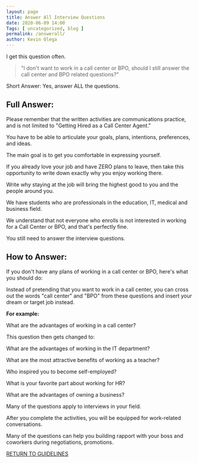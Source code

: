 ```yaml
--- 
layout: page 
title: Answer All Interview Questions
date: 2020-06-09 14:00
Tags: [ uncategorized, blog ]
permalink: /answerall/ 
author: Kevin Olega 
--- 
```

I get this question often.

> "I don't want to work in a call center or BPO, should I still answer the call center and BPO related questions?"

Short Answer: Yes, answer ALL the questions.

## Full Answer:

Please remember that the written activities are communications practice, and is not limited to "Getting Hired as a Call Center Agent."

You have to be able to articulate your goals, plans, intentions, preferences, and ideas.

The main goal is to get you comfortable in expressing yourself.

If you already love your job and have ZERO plans to leave, then take this opportunity to write down exactly why you enjoy working there.

Write why staying at the job will bring the highest good to you and the people around you.

We have students who are professionals in the education, IT, medical and business field.

We understand that not everyone who enrolls is not interested in working for a Call Center or BPO, and that's perfectly fine.

You still need to answer the interview questions.

## How to Answer:

If you don't have any plans of working in a call center or BPO, here's what you should do:

Instead of pretending that you want to work in a call center, you can cross out the words "call center" and "BPO" from these questions and insert your dream or target job instead.

**For example:**

What are the advantages of working in a call center?

This question then gets changed to:

What are the advantages of working in the IT department?

What are the most attractive benefits of working as a teacher?

Who inspired you to become self-employed?

What is your favorite part about working for HR?

What are the advantages of owning a business?

Many of the questions apply to interviews in your field.

After you complete the activities, you will be equipped for work-related conversations.

Many of the questions can help you building rapport with your boss and coworkers during negotiations, promotions.


<a href="https://callcentertrainingtips.com/6wlguide/" class="button focus">RETURN TO GUIDELINES</a>
